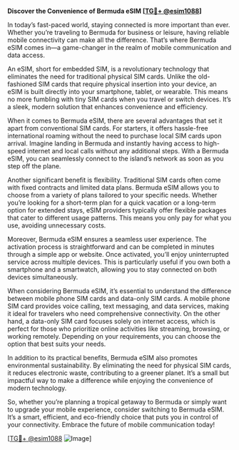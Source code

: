**Discover the Convenience of Bermuda eSIM [[TG💪+ @esim1088](https://t.me/s/esim1088)]**

In today’s fast-paced world, staying connected is more important than ever. Whether you’re traveling to Bermuda for business or leisure, having reliable mobile connectivity can make all the difference. That’s where Bermuda eSIM comes in—a game-changer in the realm of mobile communication and data access.

An eSIM, short for embedded SIM, is a revolutionary technology that eliminates the need for traditional physical SIM cards. Unlike the old-fashioned SIM cards that require physical insertion into your device, an eSIM is built directly into your smartphone, tablet, or wearable. This means no more fumbling with tiny SIM cards when you travel or switch devices. It’s a sleek, modern solution that enhances convenience and efficiency.

When it comes to Bermuda eSIM, there are several advantages that set it apart from conventional SIM cards. For starters, it offers hassle-free international roaming without the need to purchase local SIM cards upon arrival. Imagine landing in Bermuda and instantly having access to high-speed internet and local calls without any additional steps. With a Bermuda eSIM, you can seamlessly connect to the island’s network as soon as you step off the plane.

Another significant benefit is flexibility. Traditional SIM cards often come with fixed contracts and limited data plans. Bermuda eSIM allows you to choose from a variety of plans tailored to your specific needs. Whether you’re looking for a short-term plan for a quick vacation or a long-term option for extended stays, eSIM providers typically offer flexible packages that cater to different usage patterns. This means you only pay for what you use, avoiding unnecessary costs.

Moreover, Bermuda eSIM ensures a seamless user experience. The activation process is straightforward and can be completed in minutes through a simple app or website. Once activated, you’ll enjoy uninterrupted service across multiple devices. This is particularly useful if you own both a smartphone and a smartwatch, allowing you to stay connected on both devices simultaneously.

When considering Bermuda eSIM, it’s essential to understand the difference between mobile phone SIM cards and data-only SIM cards. A mobile phone SIM card provides voice calling, text messaging, and data services, making it ideal for travelers who need comprehensive connectivity. On the other hand, a data-only SIM card focuses solely on internet access, which is perfect for those who prioritize online activities like streaming, browsing, or working remotely. Depending on your requirements, you can choose the option that best suits your needs.

In addition to its practical benefits, Bermuda eSIM also promotes environmental sustainability. By eliminating the need for physical SIM cards, it reduces electronic waste, contributing to a greener planet. It’s a small but impactful way to make a difference while enjoying the convenience of modern technology.

So, whether you’re planning a tropical getaway to Bermuda or simply want to upgrade your mobile experience, consider switching to Bermuda eSIM. It’s a smart, efficient, and eco-friendly choice that puts you in control of your connectivity. Embrace the future of mobile communication today!

[[TG💪+ @esim1088](https://t.me/s/esim1088) ![Image](https://i.postimg.cc/Y0z9fWf4/image.png)]